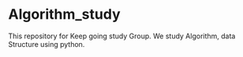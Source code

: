 # Algorithm_study
This repository for Keep going study Group. We study Algorithm, data Structure using python. 
